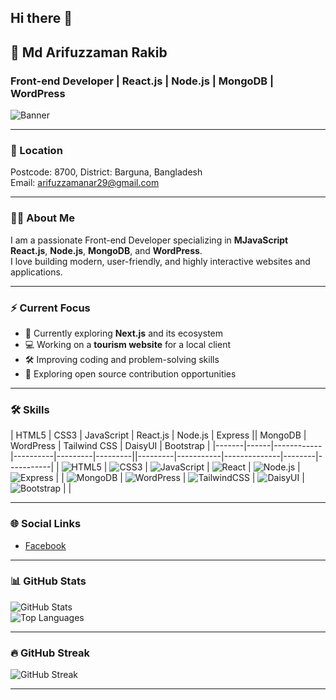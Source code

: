 ## Hi there 👋

## 👋 Md Arifuzzaman Rakib
### Front-end Developer | React.js | Node.js | MongoDB | WordPress

![Banner](https://i.ibb.co/JwZjwfHD/MEIMG20221019102822-01.jpg)

---

### 📍 Location
Postcode: 8700, District: Barguna, Bangladesh  
Email: [arifuzzamanar29@gmail.com](mailto:youremail@example.com)

---

### 👨‍💻 About Me
I am a passionate Front-end Developer specializing in **MJavaScript** **React.js**, **Node.js**, **MongoDB**, and **WordPress**.  
I love building modern, user-friendly, and highly interactive websites and applications.

---

### ⚡️ Current Focus
- 🌱 Currently exploring **Next.js** and its ecosystem
- 💻 Working on a **tourism website** for a local client
- 🛠️ Improving coding and problem-solving skills
- 🚀 Exploring open source contribution opportunities

---

### 🛠️ Skills

| HTML5 | CSS3 | JavaScript | React.js | Node.js | Express || MongoDB | WordPress | Tailwind CSS | DaisyUI | Bootstrap |
|-------|------|------------|----------|---------|---------||---------|-----------|--------------|--------|-----------|
| ![HTML5](https://cdn.jsdelivr.net/gh/devicons/devicon/icons/html5/html5-original.svg) | ![CSS3](https://cdn.jsdelivr.net/gh/devicons/devicon/icons/css3/css3-original.svg) | ![JavaScript](https://cdn.jsdelivr.net/gh/devicons/devicon/icons/javascript/javascript-original.svg) | ![React](https://cdn.jsdelivr.net/gh/devicons/devicon/icons/react/react-original.svg) | ![Node.js](https://cdn.jsdelivr.net/gh/devicons/devicon/icons/nodejs/nodejs-original.svg) | ![Express](https://cdn.jsdelivr.net/gh/devicons/devicon/icons/express/express-original.svg) |
| ![MongoDB](https://cdn.jsdelivr.net/gh/devicons/devicon/icons/mongodb/mongodb-original.svg) | ![WordPress](https://cdn.jsdelivr.net/gh/devicons/devicon/icons/wordpress/wordpress-original.svg) | ![TailwindCSS](https://cdn.jsdelivr.net/gh/devicons/devicon/icons/tailwindcss/tailwindcss-plain.svg) | ![DaisyUI](https://cdn.jsdelivr.net/gh/devicons/devicon/icons/css3/css3-original.svg) | ![Bootstrap](https://cdn.jsdelivr.net/gh/devicons/devicon/icons/bootstrap/bootstrap-plain.svg) |
                        |

---

### 🌐 Social Links
- [Facebook](https://web.facebook.com/arifuzzaman.arif.98096721/?_rdc=2&_rdr#)

---

### 📊 GitHub Stats
![GitHub Stats](https://github-readme-stats.vercel.app/api?username=yourusername&show_icons=true&theme=tokyonight)  
![Top Languages](https://github-readme-stats.vercel.app/api/top-langs/?username=yourusername&layout=compact)

---

### 🔥 GitHub Streak
![GitHub Streak](https://github-readme-streak-stats.herokuapp.com/?user=yourusername&theme=tokyonight)

---

